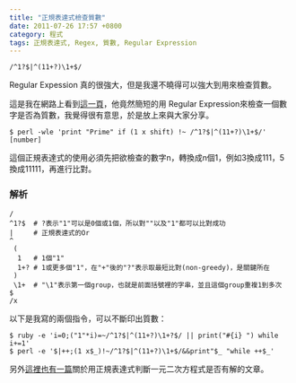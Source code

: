 ```yaml
---
title: "正規表達式檢查質數"
date: 2011-07-26 17:57 +0800
category: 程式
tags: 正規表達式, Regex, 質數, Regular Expression
---
```


```
/^1?$|^(11+?)\1+$/
```

Regular Expession 真的很強大，但是我還不曉得可以強大到用來檢查質數。

這是我在網路上看到[這一頁][1]，他竟然簡短的用 Regular Expression來檢查一個數字是否為質數，我覺得很有意思，於是放上來與大家分享。

<!-- more -->

```
$ perl -wle 'print "Prime" if (1 x shift) !~ /^1?$|^(11+?)\1+$/' [number]
```

這個正規表達式的使用必須先把欲檢查的數字n，轉換成n個1，例如3換成111，5換成11111，再進行比對。

### 解析

```
/
^1?$  # ?表示"1"可以是0個或1個，所以對""以及"1"都可以比對成功
|     # 正規表達式的Or
^
 (
  1   # 1個"1"
  1+? # 1或更多個"1"，在"+"後的"?"表示取最短比對(non-greedy)，是關鍵所在
 )
 \1+  # "\1"表示第一個group，也就是前面括號裡的字串，並且這個group重複1到多次
$
/x
```

以下是我寫的兩個指令，可以不斷印出質數：

```
$ ruby -e 'i=0;("1"*i)=~/^1?$|^(11+?)\1+?$/ || print("#{i} ") while i+=1'
$ perl -e '$|++;(1 x$_)!~/^1?$|^(11+?)\1+$/&&print"$_ "while ++$_'
```
另外[這裡也有一篇][2]關於用正規表達式判斷一元二次方程式是否有解的文章。


[1]: http://montreal.pm.org/tech/neil_kandalgaonkar.shtml
[2]: http://blog.stevenlevithan.com/archives/algebra-with-regexes